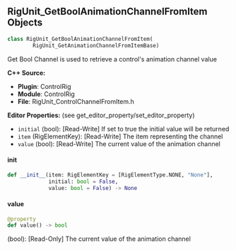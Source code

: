 ## RigUnit_GetBoolAnimationChannelFromItem Objects

```python
class RigUnit_GetBoolAnimationChannelFromItem(
        RigUnit_GetAnimationChannelFromItemBase)
```

Get Bool Channel is used to retrieve a control's animation channel value

**C++ Source:**

- **Plugin**: ControlRig
- **Module**: ControlRig
- **File**: RigUnit_ControlChannelFromItem.h

**Editor Properties:** (see get_editor_property/set_editor_property)

- ``initial`` (bool):  [Read-Write] If set to true the initial value will be returned
- ``item`` (RigElementKey):  [Read-Write] The item representing the channel
- ``value`` (bool):  [Read-Write] The current value of the animation channel

<a id="unreal.RigUnit_GetBoolAnimationChannelFromItem.__init__"></a>

#### __init__

```python
def __init__(item: RigElementKey = [RigElementType.NONE, "None"],
             initial: bool = False,
             value: bool = False) -> None
```

<a id="unreal.RigUnit_GetBoolAnimationChannelFromItem.value"></a>

#### value

```python
@property
def value() -> bool
```

(bool):  [Read-Only] The current value of the animation channel

<a id="unreal.RigUnit_GetFloatAnimationChannelFromItem"></a>